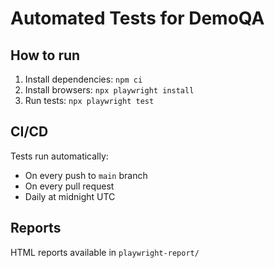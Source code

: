 # Automated Tests for DemoQA

## How to run
1. Install dependencies: `npm ci`
2. Install browsers: `npx playwright install`
3. Run tests: `npx playwright test`

## CI/CD
Tests run automatically:
- On every push to `main` branch
- On every pull request
- Daily at midnight UTC

## Reports
HTML reports available in `playwright-report/`